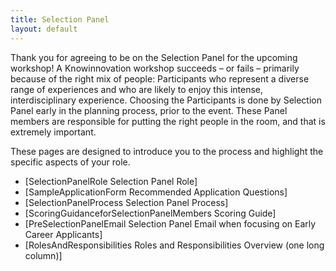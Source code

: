 ```yaml
---
title: Selection Panel
layout: default
---
```

Thank you for agreeing to be on the Selection Panel for the upcoming workshop! A Knowinnovation workshop succeeds – or fails – primarily because of the right mix of people: Participants who represent a diverse range of experiences and who are likely to enjoy this intense, interdisciplinary experience. Choosing the Participants is done by Selection Panel early in the planning process, prior to the event. These Panel members are responsible for putting the right people in the room, and that is extremely important. 

These pages are designed to introduce you to the process and highlight the specific aspects of your role.
* [SelectionPanelRole Selection Panel Role]
* [SampleApplicationForm Recommended Application Questions]
* [SelectionPanelProcess Selection Panel Process]
* [ScoringGuidanceforSelectionPanelMembers Scoring Guide]
* [PreSelectionPanelEmail Selection Panel Email when focusing on Early Career Applicants]
* [RolesAndResponsibilities Roles and Responsibilities Overview (one long column)]